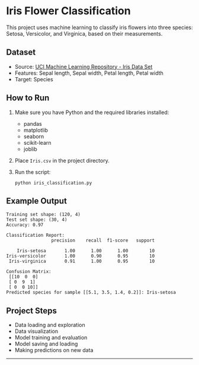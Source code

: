 # Iris Flower Classification

This project uses machine learning to classify iris flowers into three species: Setosa, Versicolor, and Virginica, based on their measurements.

## Dataset

- Source: [UCI Machine Learning Repository - Iris Data Set](https://archive.ics.uci.edu/ml/datasets/iris)
- Features: Sepal length, Sepal width, Petal length, Petal width
- Target: Species

## How to Run

1. Make sure you have Python and the required libraries installed:
   - pandas
   - matplotlib
   - seaborn
   - scikit-learn
   - joblib

2. Place `Iris.csv` in the project directory.

3. Run the script:
   ```
   python iris_classification.py
   ```

## Example Output

```
Training set shape: (120, 4)
Test set shape: (30, 4)
Accuracy: 0.97

Classification Report:
                 precision    recall  f1-score   support

    Iris-setosa       1.00      1.00      1.00        10
Iris-versicolor       1.00      0.90      0.95        10
 Iris-virginica       0.91      1.00      0.95        10

Confusion Matrix:
 [[10  0  0]
 [ 0  9  1]
 [ 0  0 10]]
Predicted species for sample [[5.1, 3.5, 1.4, 0.2]]: Iris-setosa
```

## Project Steps

- Data loading and exploration
- Data visualization
- Model training and evaluation
- Model saving and loading
- Making predictions on new data

---

